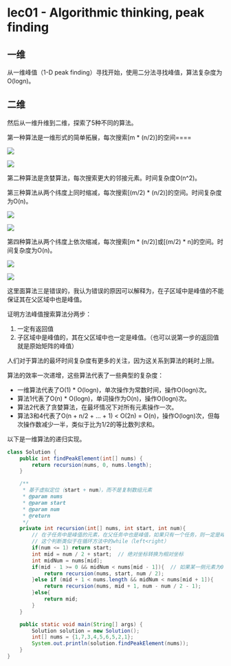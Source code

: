 # lec01 - Algorithmic thinking, peak finding
## 一维
从一维峰值（1-D peak finding）寻找开始，使用二分法寻找峰值，算法复杂度为O(logn)。
## 二维
然后从一维升维到二维，探索了5种不同的算法。

第一种算法是一维形式的简单拓展，每次搜索[m * (n/2)]的空间====

![](https://gitee.com/skytreedelivery/cloudimage/raw/master/img/20220116172156.png)

![](https://gitee.com/skytreedelivery/cloudimage/raw/master/img/20220116172244.png)


第二种算法是贪婪算法，每次搜索更大的邻接元素。时间复杂度O(n^2)。

第三种算法从两个纬度上同时缩减，每次搜索[(m/2) * (n/2)]的空间。时间复杂度为O(n)。

![](https://gitee.com/skytreedelivery/cloudimage/raw/master/img/20220116172136.png)

![](https://gitee.com/skytreedelivery/cloudimage/raw/master/img/20220116172257.png)

第四种算法从两个纬度上依次缩减，每次搜索[m * (n/2)]或[(m/2) * n]的空间。时间复杂度为O(n)。

![](https://gitee.com/skytreedelivery/cloudimage/raw/master/img/20220116172212.png)

![](https://gitee.com/skytreedelivery/cloudimage/raw/master/img/20220116172224.png)

这里面算法三是错误的，我认为错误的原因可以解释为，在子区域中是峰值的不能保证其在父区域中也是峰值。

证明方法峰值搜索算法分两步：
1. 一定有返回值
2. 子区域中是峰值的，其在父区域中也一定是峰值。（也可以说第一步的返回值就是原始矩阵的峰值）

人们对于算法的最坏时间复杂度有更多的关注，因为这关系到算法的耗时上限。

算法的效率一次递增，这些算法代表了一些典型的复杂度：
- 一维算法代表了O(1) * O(logn)，单次操作为常数时间，操作O(logn)次。
- 算法1代表了O(n) * O(logn)，单词操作为O(n)，操作O(logn)次。
- 算法2代表了贪婪算法，在最坏情况下对所有元素操作一次。
- 算法3和4代表了O(n + n/2 + ... + 1) < O(2n) = O(n)，操作O(logn)次，但每次操作数减少一半，类似于比为1/2的等比数列求和。

以下是一维算法的递归实现。

```java
class Solution {
    public int findPeakElement(int[] nums) {
        return recursion(nums, 0, nums.length);
    }

    /**
     * 基于虚拟定位（start + num），而不是复制数组元素
     * @param nums
     * @param start
     * @param num
     * @return
     */
    private int recursion(int[] nums, int start, int num){
        // 在子任务中是峰值的元素，在父任务中也是峰值，如果只有一个任务，则一定是峰值
        // 这个判断类似于在循环方法中的while（left<right）
        if(num <= 1) return start;
        int mid = num / 2 + start;  // 绝对坐标转换为相对坐标
        int midNum = nums[mid];
        if(mid - 1 >= 0 && midNum < nums[mid - 1]){  // 如果某一侧元素为0个，则继续
            return recursion(nums, start, num / 2);
        }else if (mid + 1 < nums.length && midNum < nums[mid + 1]){
            return recursion(nums, mid + 1, num - num / 2 - 1);
        }else{
            return mid;
        }
    }

    public static void main(String[] args) {
        Solution solution = new Solution();
        int[] nums = {1,7,3,4,5,6,5,2,1};
        System.out.println(solution.findPeakElement(nums));
    }
}
```



